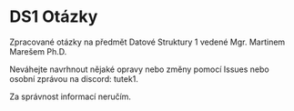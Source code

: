 # DS1 Otázky

Zpracované otázky na předmět Datové Struktury 1 vedené Mgr. Martinem Marešem Ph.D.

Neváhejte navrhnout nějaké opravy nebo změny pomocí Issues nebo osobní zprávou na discord: tutek1.

Za správnost informací neručím.